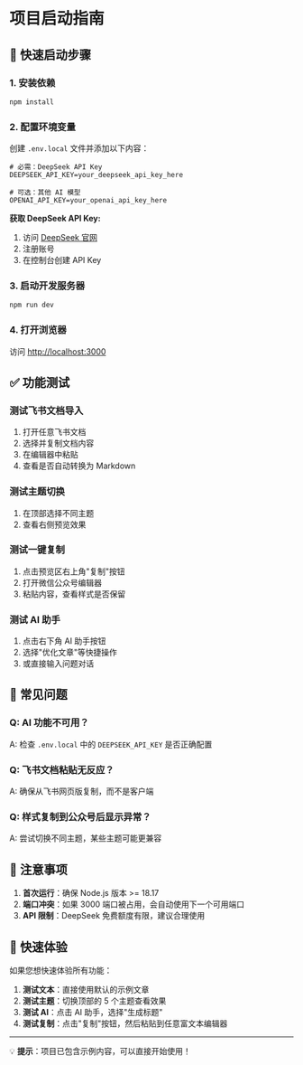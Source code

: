 # 项目启动指南

## 🚀 快速启动步骤

### 1. 安装依赖
```bash
npm install
```

### 2. 配置环境变量
创建 `.env.local` 文件并添加以下内容：

```env
# 必需：DeepSeek API Key
DEEPSEEK_API_KEY=your_deepseek_api_key_here

# 可选：其他 AI 模型
OPENAI_API_KEY=your_openai_api_key_here
```

**获取 DeepSeek API Key:**
1. 访问 [DeepSeek 官网](https://www.deepseek.com/)
2. 注册账号
3. 在控制台创建 API Key

### 3. 启动开发服务器
```bash
npm run dev
```

### 4. 打开浏览器
访问 [http://localhost:3000](http://localhost:3000)

## ✅ 功能测试

### 测试飞书文档导入
1. 打开任意飞书文档
2. 选择并复制文档内容
3. 在编辑器中粘贴
4. 查看是否自动转换为 Markdown

### 测试主题切换
1. 在顶部选择不同主题
2. 查看右侧预览效果

### 测试一键复制
1. 点击预览区右上角"复制"按钮
2. 打开微信公众号编辑器
3. 粘贴内容，查看样式是否保留

### 测试 AI 助手
1. 点击右下角 AI 助手按钮
2. 选择"优化文章"等快捷操作
3. 或直接输入问题对话

## 🔧 常见问题

### Q: AI 功能不可用？
A: 检查 `.env.local` 中的 `DEEPSEEK_API_KEY` 是否正确配置

### Q: 飞书文档粘贴无反应？
A: 确保从飞书网页版复制，而不是客户端

### Q: 样式复制到公众号后显示异常？
A: 尝试切换不同主题，某些主题可能更兼容

## 📝 注意事项

1. **首次运行**：确保 Node.js 版本 >= 18.17
2. **端口冲突**：如果 3000 端口被占用，会自动使用下一个可用端口
3. **API 限制**：DeepSeek 免费额度有限，建议合理使用

## 🎯 快速体验

如果您想快速体验所有功能：

1. **测试文本**：直接使用默认的示例文章
2. **测试主题**：切换顶部的 5 个主题查看效果
3. **测试 AI**：点击 AI 助手，选择"生成标题"
4. **测试复制**：点击"复制"按钮，然后粘贴到任意富文本编辑器

---

💡 **提示**：项目已包含示例内容，可以直接开始使用！